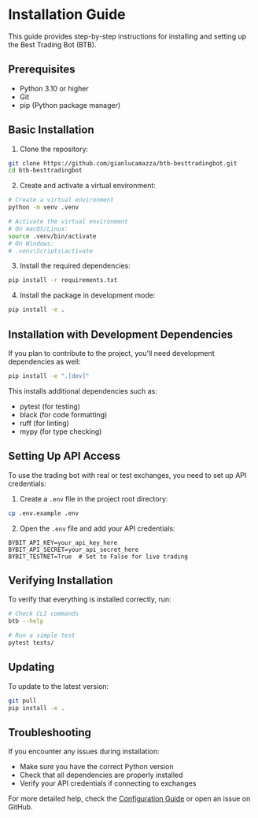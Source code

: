 # Installation Guide

This guide provides step-by-step instructions for installing and setting up the Best Trading Bot (BTB).

## Prerequisites

- Python 3.10 or higher
- Git
- pip (Python package manager)

## Basic Installation

1. Clone the repository:

```bash
git clone https://github.com/gianlucamazza/btb-besttradingbot.git
cd btb-besttradingbot
```

2. Create and activate a virtual environment:

```bash
# Create a virtual environment
python -m venv .venv

# Activate the virtual environment
# On macOS/Linux:
source .venv/bin/activate
# On Windows:
# .venv\Scripts\activate
```

3. Install the required dependencies:

```bash
pip install -r requirements.txt
```

4. Install the package in development mode:

```bash
pip install -e .
```

## Installation with Development Dependencies

If you plan to contribute to the project, you'll need development dependencies as well:

```bash
pip install -e ".[dev]"
```

This installs additional dependencies such as:
- pytest (for testing)
- black (for code formatting)
- ruff (for linting)
- mypy (for type checking)

## Setting Up API Access

To use the trading bot with real or test exchanges, you need to set up API credentials:

1. Create a `.env` file in the project root directory:

```bash
cp .env.example .env
```

2. Open the `.env` file and add your API credentials:

```
BYBIT_API_KEY=your_api_key_here
BYBIT_API_SECRET=your_api_secret_here
BYBIT_TESTNET=True  # Set to False for live trading
```

## Verifying Installation

To verify that everything is installed correctly, run:

```bash
# Check CLI commands
btb --help

# Run a simple test
pytest tests/
```

## Updating

To update to the latest version:

```bash
git pull
pip install -e .
```

## Troubleshooting

If you encounter any issues during installation:

- Make sure you have the correct Python version
- Check that all dependencies are properly installed
- Verify your API credentials if connecting to exchanges

For more detailed help, check the [Configuration Guide](CONFIGURATION.md) or open an issue on GitHub.
